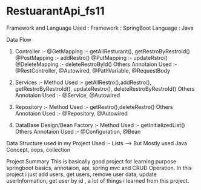 # RestuarantApi_fs11

Framework and Language Used :
Framework : SpringBoot
Language : Java

Data Flow
1. Controller :-
@GetMapping :- getAllResturant(), getRestroByRestroId()
@PostMapping :- addRestro()
@PutMapping :- updateRstro()
@DeleteMapping :- deleteRestroById()
Others Annotaion Used :- @RestController, @Autowired, @PathVariable, @RequestBody

2. Services :-
Method Used :- getAllRestro(),addRestro(), getRestroByRestroId(), updateRestro(), deleteRestroByRestroId()
Others Annotaion Used :- @Service, @Autowired

3. Repository :-
Method Used :- getRestro(),deleteRestro()
Others Annotaion Used :- @Repository, @Autowired

4. DataBase Design/Bean Factory :-
Method Used :- getInitializedList()
Others Annotaion Used :- @Configuration, @Bean

Data Structure used in my Project
Used :- Lists --> But Mostly used Java Concept, oops, collection

Project Summary
This is basically good project for learning purpose springboot basics, annotaion, api, spring mvc and CRUD Operation. In this project i just add users, get users, remove user data, update userInformation, get user by id , a lot of things i learned from this project.
